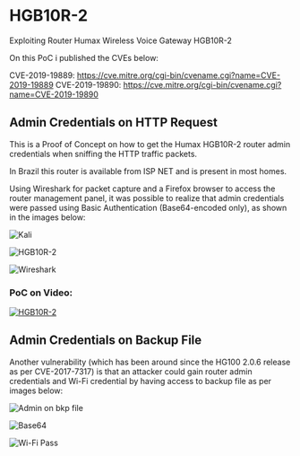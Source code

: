# HGB10R-2
Exploiting Router Humax Wireless Voice Gateway HGB10R-2

On this PoC i published the CVEs below:

CVE-2019-19889: https://cve.mitre.org/cgi-bin/cvename.cgi?name=CVE-2019-19889
CVE-2019-19890: https://cve.mitre.org/cgi-bin/cvename.cgi?name=CVE-2019-19890


## Admin Credentials on HTTP Request

This is a Proof of Concept on how to get the Humax HGB10R-2 router admin credentials when sniffing the HTTP traffic packets.

In Brazil this router is available from ISP NET and is present in most homes.

Using Wireshark for packet capture and a Firefox browser to access the router management panel, it was possible to realize that admin credentials were passed using Basic Authentication (Base64-encoded only), as shown in the images below:

![Kali](http://ciber.sejalivre.org/HGB10R-2/kali.png)

![HGB10R-2](http://ciber.sejalivre.org/HGB10R-2/hgb10r_2.png)

![Wireshark](http://ciber.sejalivre.org/HGB10R-2/wireshark.png)


### PoC on Video:

[![HGB10R-2](https://i.ibb.co/9r0DCFK/https-i-vimeocdn-com-video-838301175-720.jpg)](https://vimeo.com/378517982 "HGB10R-2")


## Admin Credentials on Backup File

Another vulnerability (which has been around since the HG100 2.0.6 release as per CVE-2017-7317) is that an attacker could gain router admin credentials and Wi-Fi credential by having access to backup file as per images below:

![Admin on bkp file](http://ciber.sejalivre.org/HGB10R-2/admin_pass.png)

![Base64](http://ciber.sejalivre.org/HGB10R-2/base64.png)

![Wi-Fi Pass](http://ciber.sejalivre.org/HGB10R-2/wifi.png)
